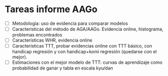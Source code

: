 # Tareas informe AAGo

- [ ] Metodología: uso de evidencia para comparar modelos
- [ ] Caracteristicas del método de AGA/AAGo. Evidencia online, histograma, problemas encontrados
- [ ] Características WHR, evidencia online
- [ ] Características TTT, probar evidencias online con TTT básico, con handicap regresión y con handicap+komi regresión (quedarse con el mejor).
- [ ] Estimaciones con el mejor modelo de TTT: curvas de aprendizaje como probabilidad de ganar y tabla en escala kyu/dan
